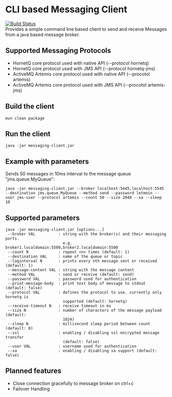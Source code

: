CLI based Messaging Client
==========================
[![Build Status](https://travis-ci.org/buehlmann/cli-messaging-client.svg?branch=master)](https://travis-ci.org/buehlmann/cli-messaging-client)  
Provides a simple command line based client to send and receive Messages from a java based message broker.

## Supported Messaging Protocols
- HornetQ core protocol used with native API (--protocol hornetq)
- HornetQ core protocol used with JMS API (--protocol hornetq-jms)
- ActiveMQ Artemis core protocol used with native API (--procotol artemis)
- ActiveMQ Artemis core protocol used with JMS API (--procotol artemis-jms)

## Build the client
```
mvn clean package
```

## Run the client
```
java -jar messaging-client.jar
```

## Example with parameters
Sends 50 messages in 10ms interval to the message queue "jms.queue.MyQueue":
```
java -jar messaging-client.jar --broker localhost:5445,localhost:5545 --destination jms.queue.MyQueue --method send --password letmein --user jms-user --protocol artemis --count 50 --size 2048 --xa --sleep 10
```

## Supported parameters
```
java -jar messaging-client.jar [options...]
 --broker VAL          : string with the broker(s) and their messaging ports.
                         e.g. broker1.localdomain:5500,broker2.localdomain:5500
 --count N             : repeat <n> times (default: 1)
 --destination VAL     : name of the queue or topic
 --loginterval N       : prints every nth message sent or received (default: 1)
 --message-content VAL : string with the message content
 --method VAL          : send or receive (default: send)
 --password VAL        : password used for authentication
 --print-message-body  : print text body of message to stdout (default: false)
 --protocol VAL        : defines the protocol to use. currently only hornetq is
                         supported (default: hornetq)
 --receive-timeout N   : receive timeout in ms
 --size N              : number of characters of the message payload (default:
                         1024)
 --sleep N             : millisecond sleep period between count (default: 0)
 --ssl                 : enabling / disabling ssl encrypted message transfer
                         (default: false)
 --user VAL            : username used for authentication
 --xa                  : enabling / disabling xa support (default: false)
```

## Planned features
* Close connection gracefully to message broker on ctrl+c
* Failover Handling
